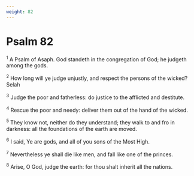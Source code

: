```yaml
---
weight: 82
---
```


# Psalm 82

<sup>1</sup> A Psalm of Asaph. God standeth in the congregation of God; he judgeth among the gods. 

<sup>2</sup> How long will ye judge unjustly, and respect the persons of the wicked? Selah 

<sup>3</sup> Judge the poor and fatherless: do justice to the afflicted and destitute. 

<sup>4</sup> Rescue the poor and needy: deliver them out of the hand of the wicked. 

<sup>5</sup> They know not, neither do they understand; they walk to and fro in darkness: all the foundations of the earth are moved. 

<sup>6</sup> I said, Ye are gods, and all of you sons of the Most High. 

<sup>7</sup> Nevertheless ye shall die like men, and fall like one of the princes. 

<sup>8</sup> Arise, O God, judge the earth: for thou shalt inherit all the nations. 


